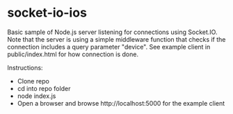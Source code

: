# socket-io-ios

Basic sample of Node.js server listening for connections using Socket.IO. Note that the server is using a simple middleware function that checks if the connection includes a query parameter "device". See example client in public/index.html for how connection is done.

Instructions:
* Clone repo
* cd into repo folder
* node index.js
* Open a browser and browse http://localhost:5000 for the example client
